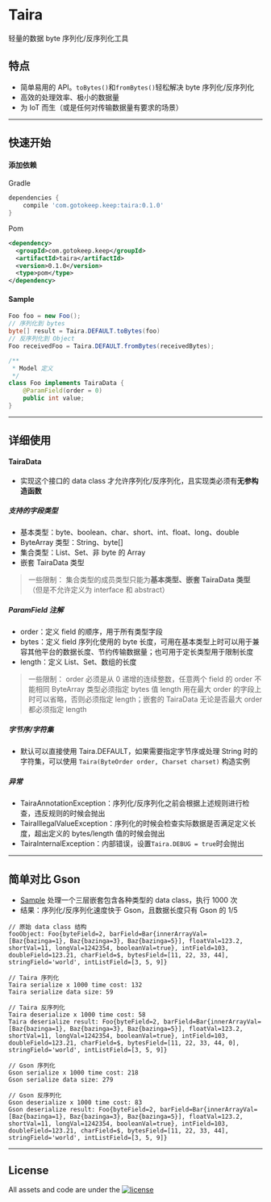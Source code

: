# Taira
轻量的数据 byte 序列化/反序列化工具

## 特点
- 简单易用的 API。`toBytes()`和`fromBytes()`轻松解决 byte 序列化/反序列化
- 高效的处理效率、极小的数据量
- 为 IoT 而生（或是任何对传输数据量有要求的场景）
***

## 快速开始

#### 添加依赖
Gradle
```gradle
dependencies {
    compile 'com.gotokeep.keep:taira:0.1.0'
}
```
Pom
```xml
<dependency>
  <groupId>com.gotokeep.keep</groupId>
  <artifactId>taira</artifactId>
  <version>0.1.0</version>
  <type>pom</type>
</dependency>
```
#### Sample

```java
Foo foo = new Foo();
// 序列化到 bytes
byte[] result = Taira.DEFAULT.toBytes(foo)
// 反序列化到 Object
Foo receivedFoo = Taira.DEFAULT.fromBytes(receivedBytes);
```

```java
/**
 * Model 定义
 */
class Foo implements TairaData {
    @ParamField(order = 0)
    public int value;
}
```
***

## 详细使用

#### TairaData

- 实现这个接口的 data class 才允许序列化/反序列化，且实现类必须有**无参构造函数**

##### 支持的字段类型

- 基本类型：byte、boolean、char、short、int、float、long、double
- ByteArray 类型：String、byte[]
- 集合类型：List、Set、非 byte 的 Array
- 嵌套 TairaData 类型

> 一些限制：
> 集合类型的成员类型只能为**基本类型、嵌套 TairaData 类型**（但是不允许定义为 interface 和 abstract）

##### ParamField 注解

- order：定义 field 的顺序，用于所有类型字段
- bytes：定义 field 序列化使用的 byte 长度，可用在基本类型上时可以用于兼容其他平台的数据长度、节约传输数据量；也可用于定长类型用于限制长度
- length：定义 List、Set、数组的长度

> 一些限制：
> order 必须是从 0 递增的连续整数，任意两个 field 的 order 不能相同
> ByteArray 类型必须指定 bytes 值
> length 用在最大 order 的字段上时可以省略，否则必须指定 length；嵌套的 TairaData 无论是否最大 order 都必须指定 length

##### 字节序/字符集

- 默认可以直接使用 Taira.DEFAULT，如果需要指定字节序或处理 String 时的字符集，可以使用 `Taira(ByteOrder order, Charset charset)` 构造实例

##### 异常

- TairaAnnotationException：序列化/反序列化之前会根据上述规则进行检查，违反规则的时候会抛出
- TairaIllegalValueException：序列化的时候会检查实际数据是否满足定义长度，超出定义的 bytes/length 值的时候会抛出
- TairaInternalException：内部错误，设置`Taira.DEBUG = true`时会抛出

***

## 简单对比 Gson 

- [Sample](https://github.com/Keep-Tech/Taira/blob/master/TairaSample/src/main/java/com/gotokeep/keep/taira/samples/Main.java)  处理一个三层嵌套包含各种类型的 data class，执行 1000 次
- 结果：序列化/反序列化速度快于 Gson，且数据长度只有 Gson 的 1/5
```
// 原始 data class 结构
fooObject: Foo{byteField=2, barField=Bar{innerArrayVal=[Baz{bazinga=1}, Baz{bazinga=3}, Baz{bazinga=5}], floatVal=123.2, shortVal=11, longVal=1242354, booleanVal=true}, intField=103, doubleField=123.21, charField=$, bytesField=[11, 22, 33, 44], stringField='world', intListField=[3, 5, 9]}

// Taira 序列化
Taira serialize x 1000 time cost: 132
Taira serialize data size: 59

// Taira 反序列化
Taira deserialize x 1000 time cost: 58
Taira deserialize result: Foo{byteField=2, barField=Bar{innerArrayVal=[Baz{bazinga=1}, Baz{bazinga=3}, Baz{bazinga=5}], floatVal=123.2, shortVal=11, longVal=1242354, booleanVal=true}, intField=103, doubleField=123.21, charField=$, bytesField=[11, 22, 33, 44, 0], stringField='world', intListField=[3, 5, 9]}

// Gson 序列化
Gson serialize x 1000 time cost: 218
Gson serialize data size: 279

// Gson 反序列化
Gson deserialize x 1000 time cost: 83
Gson deserialize result: Foo{byteField=2, barField=Bar{innerArrayVal=[Baz{bazinga=1}, Baz{bazinga=3}, Baz{bazinga=5}], floatVal=123.2, shortVal=11, longVal=1242354, booleanVal=true}, intField=103, doubleField=123.21, charField=$, bytesField=[11, 22, 33, 44], stringField='world', intListField=[3, 5, 9]}
```

***


## License 

All assets and code are under the [![license](https://img.shields.io/github/license/GarageGames/Torque3D.svg)](https://github.com/Keep-Tech/Taira/blob/master/LICENSE)
